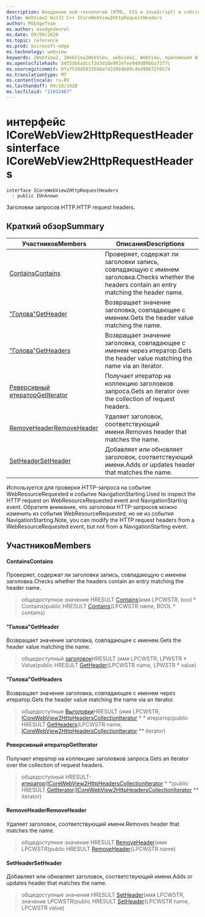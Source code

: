 ```yaml
---
description: Внедрение веб-технологий (HTML, CSS и JavaScript) в собственные приложения с помощью элемента управления Microsoft Edge WebView2
title: WebView2 Win32 C++ ICoreWebView2HttpRequestHeaders
author: MSEdgeTeam
ms.author: msedgedevrel
ms.date: 09/09/2020
ms.topic: reference
ms.prod: microsoft-edge
ms.technology: webview
keywords: IWebView2, IWebView2WebView, webview2, WebView, приложения Win32, Win32, EDGE, ICoreWebView2, ICoreWebView2Controller, управление браузером, EDGE HTML, ICoreWebView2HttpRequestHeaders
ms.openlocfilehash: 8455db6adccf2d3d10e9934fee940d00bba7377c
ms.sourcegitcommit: 0faf538d5033508af4320b9b89c4ed99872f0574
ms.translationtype: MT
ms.contentlocale: ru-RU
ms.lasthandoff: 09/10/2020
ms.locfileid: "11012467"
---
```

# <span data-ttu-id="70272-104">интерфейс ICoreWebView2HttpRequestHeaders</span><span class="sxs-lookup"><span data-stu-id="70272-104">interface ICoreWebView2HttpRequestHeaders</span></span> 

```
interface ICoreWebView2HttpRequestHeaders
  : public IUnknown
```

<span data-ttu-id="70272-105">Заголовки запросов HTTP.</span><span class="sxs-lookup"><span data-stu-id="70272-105">HTTP request headers.</span></span>

## <span data-ttu-id="70272-106">Краткий обзор</span><span class="sxs-lookup"><span data-stu-id="70272-106">Summary</span></span>

 <span data-ttu-id="70272-107">Участников</span><span class="sxs-lookup"><span data-stu-id="70272-107">Members</span></span>                        | <span data-ttu-id="70272-108">Описания</span><span class="sxs-lookup"><span data-stu-id="70272-108">Descriptions</span></span>
--------------------------------|---------------------------------------------
[<span data-ttu-id="70272-109">Contains</span><span class="sxs-lookup"><span data-stu-id="70272-109">Contains</span></span>](#contains) | <span data-ttu-id="70272-110">Проверяет, содержат ли заголовки запись, совпадающую с именем заголовка.</span><span class="sxs-lookup"><span data-stu-id="70272-110">Checks whether the headers contain an entry matching the header name.</span></span>
[<span data-ttu-id="70272-111">"Голова"</span><span class="sxs-lookup"><span data-stu-id="70272-111">GetHeader</span></span>](#getheader) | <span data-ttu-id="70272-112">Возвращает значение заголовка, совпадающее с именем.</span><span class="sxs-lookup"><span data-stu-id="70272-112">Gets the header value matching the name.</span></span>
[<span data-ttu-id="70272-113">"Голова"</span><span class="sxs-lookup"><span data-stu-id="70272-113">GetHeaders</span></span>](#getheaders) | <span data-ttu-id="70272-114">Возвращает значение заголовка, совпадающее с именем через итератор.</span><span class="sxs-lookup"><span data-stu-id="70272-114">Gets the header value matching the name via an iterator.</span></span>
[<span data-ttu-id="70272-115">Реверсивный итератор</span><span class="sxs-lookup"><span data-stu-id="70272-115">GetIterator</span></span>](#getiterator) | <span data-ttu-id="70272-116">Получает итератор на коллекцию заголовков запроса.</span><span class="sxs-lookup"><span data-stu-id="70272-116">Gets an iterator over the collection of request headers.</span></span>
[<span data-ttu-id="70272-117">RemoveHeader</span><span class="sxs-lookup"><span data-stu-id="70272-117">RemoveHeader</span></span>](#removeheader) | <span data-ttu-id="70272-118">Удаляет заголовок, соответствующий имени.</span><span class="sxs-lookup"><span data-stu-id="70272-118">Removes header that matches the name.</span></span>
[<span data-ttu-id="70272-119">SetHeader</span><span class="sxs-lookup"><span data-stu-id="70272-119">SetHeader</span></span>](#setheader) | <span data-ttu-id="70272-120">Добавляет или обновляет заголовок, соответствующий имени.</span><span class="sxs-lookup"><span data-stu-id="70272-120">Adds or updates header that matches the name.</span></span>

<span data-ttu-id="70272-121">Используется для проверки HTTP-запроса на событие WebResourceRequested и событие NavigationStarting.</span><span class="sxs-lookup"><span data-stu-id="70272-121">Used to inspect the HTTP request on WebResourceRequested event and NavigationStarting event.</span></span> <span data-ttu-id="70272-122">Обратите внимание, что заголовки HTTP-запросов можно изменить из события WebResourceRequested, но не из события NavigationStarting.</span><span class="sxs-lookup"><span data-stu-id="70272-122">Note, you can modify the HTTP request headers from a WebResourceRequested event, but not from a NavigationStarting event.</span></span>

## <span data-ttu-id="70272-123">Участников</span><span class="sxs-lookup"><span data-stu-id="70272-123">Members</span></span>

#### <span data-ttu-id="70272-124">Contains</span><span class="sxs-lookup"><span data-stu-id="70272-124">Contains</span></span> 

<span data-ttu-id="70272-125">Проверяет, содержат ли заголовки запись, совпадающую с именем заголовка.</span><span class="sxs-lookup"><span data-stu-id="70272-125">Checks whether the headers contain an entry matching the header name.</span></span>

> <span data-ttu-id="70272-126">общедоступное значение HRESULT [Contains](#contains)(имя LPCWSTR, bool \* Contains)</span><span class="sxs-lookup"><span data-stu-id="70272-126">public HRESULT [Contains](#contains)(LPCWSTR name, BOOL \* contains)</span></span>

#### <span data-ttu-id="70272-127">"Голова"</span><span class="sxs-lookup"><span data-stu-id="70272-127">GetHeader</span></span> 

<span data-ttu-id="70272-128">Возвращает значение заголовка, совпадающее с именем.</span><span class="sxs-lookup"><span data-stu-id="70272-128">Gets the header value matching the name.</span></span>

> <span data-ttu-id="70272-129">общедоступный [заголовок](#getheader)HRESULT (имя LPCWSTR, LPWSTR \* Value)</span><span class="sxs-lookup"><span data-stu-id="70272-129">public HRESULT [GetHeader](#getheader)(LPCWSTR name, LPWSTR \* value)</span></span>

#### <span data-ttu-id="70272-130">"Голова"</span><span class="sxs-lookup"><span data-stu-id="70272-130">GetHeaders</span></span> 

<span data-ttu-id="70272-131">Возвращает значение заголовка, совпадающее с именем через итератор.</span><span class="sxs-lookup"><span data-stu-id="70272-131">Gets the header value matching the name via an iterator.</span></span>

> <span data-ttu-id="70272-132">общедоступные [Выголовки](#getheaders)HRESULT (имя LPCWSTR, [ICoreWebView2HttpHeadersCollectionIterator](icorewebview2httpheaderscollectioniterator.md) \* \* итератор)</span><span class="sxs-lookup"><span data-stu-id="70272-132">public HRESULT [GetHeaders](#getheaders)(LPCWSTR name, [ICoreWebView2HttpHeadersCollectionIterator](icorewebview2httpheaderscollectioniterator.md) \*\* iterator)</span></span>

#### <span data-ttu-id="70272-133">Реверсивный итератор</span><span class="sxs-lookup"><span data-stu-id="70272-133">GetIterator</span></span> 

<span data-ttu-id="70272-134">Получает итератор на коллекцию заголовков запроса.</span><span class="sxs-lookup"><span data-stu-id="70272-134">Gets an iterator over the collection of request headers.</span></span>

> <span data-ttu-id="70272-135">общедоступный HRESULT- [итератор](#getiterator)([ICoreWebView2HttpHeadersCollectionIterator](icorewebview2httpheaderscollectioniterator.md) \* \*)</span><span class="sxs-lookup"><span data-stu-id="70272-135">public HRESULT [GetIterator](#getiterator)([ICoreWebView2HttpHeadersCollectionIterator](icorewebview2httpheaderscollectioniterator.md) \*\* iterator)</span></span>

#### <span data-ttu-id="70272-136">RemoveHeader</span><span class="sxs-lookup"><span data-stu-id="70272-136">RemoveHeader</span></span> 

<span data-ttu-id="70272-137">Удаляет заголовок, соответствующий имени.</span><span class="sxs-lookup"><span data-stu-id="70272-137">Removes header that matches the name.</span></span>

> <span data-ttu-id="70272-138">общедоступное значение HRESULT [RemoveHeader](#removeheader)(имя LPCWSTR)</span><span class="sxs-lookup"><span data-stu-id="70272-138">public HRESULT [RemoveHeader](#removeheader)(LPCWSTR name)</span></span>

#### <span data-ttu-id="70272-139">SetHeader</span><span class="sxs-lookup"><span data-stu-id="70272-139">SetHeader</span></span> 

<span data-ttu-id="70272-140">Добавляет или обновляет заголовок, соответствующий имени.</span><span class="sxs-lookup"><span data-stu-id="70272-140">Adds or updates header that matches the name.</span></span>

> <span data-ttu-id="70272-141">общедоступные значения HRESULT [SetHeader](#setheader)(имя LPCWSTR, значение LPCWSTR)</span><span class="sxs-lookup"><span data-stu-id="70272-141">public HRESULT [SetHeader](#setheader)(LPCWSTR name, LPCWSTR value)</span></span>

